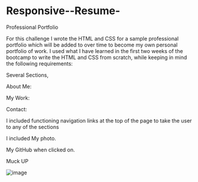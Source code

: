 # Responsive--Resume-

 Professional Portfolio

For this challenge I wrote the HTML and CSS for a sample professional portfolio which will be added to over time to become my own personal portfolio of work. I used what I have learned in the first two weeks of the bootcamp to write the HTML and CSS from scratch, while keeping in mind the following requirements:

Several Sections, 

About Me:

My Work:

Contact: 


I included functioning navigation links at the top of the page to take the user to any of the sections

I included My photo. 

 My GitHub when clicked on.



Muck UP 

![image](https://user-images.githubusercontent.com/118404373/206632330-7d390c41-9f7b-4cf3-8d3d-3e8d1744e25f.png)



